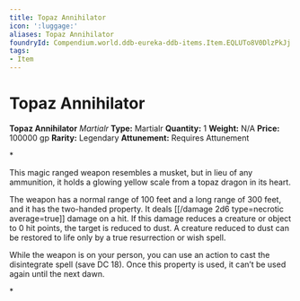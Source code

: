 ```yaml
---
title: Topaz Annihilator
icon: ':luggage:'
aliases: Topaz Annihilator
foundryId: Compendium.world.ddb-eureka-ddb-items.Item.EQLUTo8V0DlzPkJj
tags:
- Item
---
```


# Topaz Annihilator

**Topaz Annihilator**
_Martialr_
**Type:** Martialr
**Quantity:** 1
**Weight:** N/A
**Price:** 100000 gp
**Rarity:** Legendary
**Attunement:** Requires Attunement

*<p>This magic ranged weapon resembles a musket, but in lieu of any ammunition, it holds a glowing yellow scale from a topaz dragon in its heart.

The weapon has a normal range of 100 feet and a long range of 300 feet, and it has the two-handed property. It deals  [[/damage 2d6 type=necrotic average=true]] damage on a hit. If this damage reduces a creature or object to 0 hit points, the target is reduced to dust. A creature reduced to dust can be restored to life only by a true resurrection or wish spell.

While the weapon is on your person, you can use an action to cast the disintegrate spell (save DC 18). Once this property is used, it can’t be used again until the next dawn.</p>*